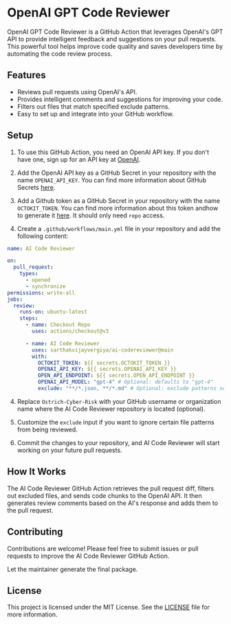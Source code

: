 # OpenAI GPT Code Reviewer

OpenAI GPT Code Reviewer is a GitHub Action that leverages OpenAI's GPT API to provide intelligent feedback and suggestions on
your pull requests. This powerful tool helps improve code quality and saves developers time by automating the code
review process.

## Features

- Reviews pull requests using OpenAI's API.
- Provides intelligent comments and suggestions for improving your code.
- Filters out files that match specified exclude patterns.
- Easy to set up and integrate into your GitHub workflow.

## Setup

1. To use this GitHub Action, you need an OpenAI API key. If you don't have one, sign up for an API key
   at [OpenAI](https://platform.openai.com/signup).

2. Add the OpenAI API key as a GitHub Secret in your repository with the name `OPENAI_API_KEY`. You can find more
   information about GitHub Secrets [here](https://docs.github.com/en/actions/reference/encrypted-secrets).

3. Add a Github token as a GitHub Secret in your repository with the name `OCTOKIT_TOKEN`. You can find more information about this token andhow to generate it [here](https://dev.to/gr2m/github-api-authentication-personal-access-tokens-53kd). It should only need `repo` access.

4. Create a `.github/workflows/main.yml` file in your repository and add the following content:

```yaml
name: AI Code Reviewer

on:
  pull_request:
    types:
      - opened
      - synchronize
permissions: write-all
jobs:
  review:
    runs-on: ubuntu-latest
    steps:
      - name: Checkout Repo
        uses: actions/checkout@v3

      - name: AI Code Reviewer
        uses: sarthakvijayvergiya/ai-codereviewer@main
        with:
          OCTOKIT_TOKEN: ${{ secrets.OCTOKIT_TOKEN }}
          OPENAI_API_KEY: ${{ secrets.OPENAI_API_KEY }}
          OPEN_API_ENDPOINT: ${{ secrets.OPEN_API_ENDPOINT }}
          OPENAI_API_MODEL: "gpt-4" # Optional: defaults to "gpt-4"
          exclude: "**/*.json, **/*.md" # Optional: exclude patterns separated by commas
```

4. Replace `Ostrich-Cyber-Risk` with your GitHub username or organization name where the AI Code Reviewer repository is
   located (optional).

5. Customize the `exclude` input if you want to ignore certain file patterns from being reviewed.

6. Commit the changes to your repository, and AI Code Reviewer will start working on your future pull requests.

## How It Works

The AI Code Reviewer GitHub Action retrieves the pull request diff, filters out excluded files, and sends code chunks to
the OpenAI API. It then generates review comments based on the AI's response and adds them to the pull request.

## Contributing

Contributions are welcome! Please feel free to submit issues or pull requests to improve the AI Code Reviewer GitHub
Action.

Let the maintainer generate the final package.

## License

This project is licensed under the MIT License. See the [LICENSE](LICENSE) file for more information.
